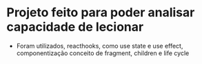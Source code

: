 # Projeto feito para poder analisar capacidade de lecionar

* Foram utilizados, reacthooks, como use state e use effect, componentização conceito de fragment, children e life cycle
